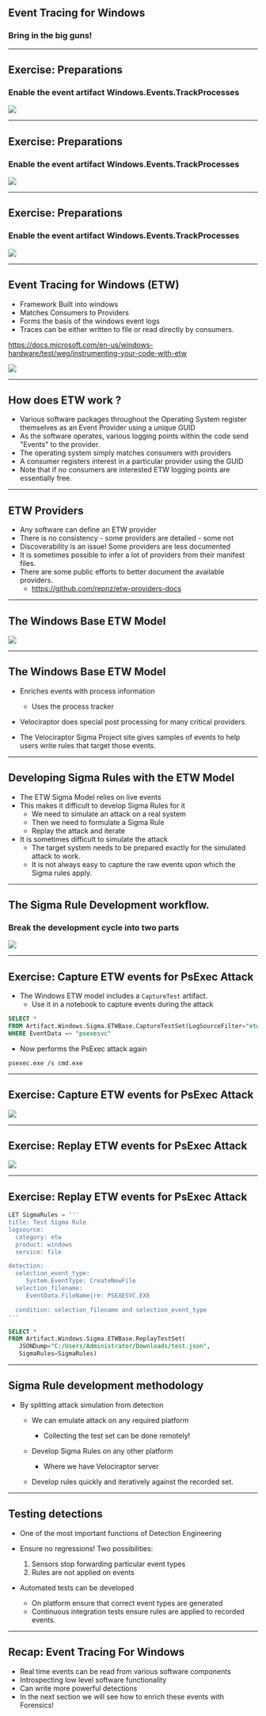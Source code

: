<!-- .slide: class="title" -->

## Event Tracing for Windows
### Bring in the big guns!

---

<!-- full_screen_diagram small-font -->
## Exercise: Preparations
### Enable the event artifact Windows.Events.TrackProcesses

<img src="enabling_client_monitoring.svg">

----

<!-- full_screen_diagram small-font -->
## Exercise: Preparations
### Enable the event artifact Windows.Events.TrackProcesses

<img src="enabling_client_monitoring_2.svg">

----

<!-- full_screen_diagram small-font -->
## Exercise: Preparations
### Enable the event artifact Windows.Events.TrackProcesses

<img src="enabling_client_monitoring_3.svg">

---

<!-- .slide: class="content" -->

## Event Tracing for Windows (ETW)

<div class="container small-font">
<div class="col">

* Framework Built into windows
* Matches Consumers to Providers
* Forms the basis of the windows event logs
* Traces can be either written to file or read directly by consumers.

https://docs.microsoft.com/en-us/windows-hardware/test/weg/instrumenting-your-code-with-etw

</div>
<div class="col">

<img src="ETW-architecture.png" style="bottom: inherit"  />

</div>
</div>

---

<!-- content small-font -->
## How does ETW work ?

* Various software packages throughout the Operating System register themselves as an Event Provider using a unique GUID
* As the software operates, various logging points within the code send "Events" to the provider.
* The operating system simply matches consumers with providers
* A consumer registers interest in a particular provider using the GUID
* Note that if no consumers are interested ETW logging points are essentially free.

---

<!-- content small-font -->
## ETW Providers

* Any software can define an ETW provider
* There is no consistency - some providers are detailed - some not
* Discoverability is an issue! Some providers are less documented
* It is sometimes possible to infer a lot of providers from their manifest files.
* There are some public efforts to better document the available providers.
    * https://github.com/repnz/etw-providers-docs

---

<!-- full_screen_diagram small-font -->

## The Windows Base ETW Model

<img src="etw_base_model.svg" style="max-height: 60vh"  />

---

<!-- content -->

## The Windows Base ETW Model

* Enriches events with process information
   * Uses the process tracker

* Velociraptor does special post processing for many critical
  providers.

* The Velociraptor Sigma Project site gives samples of events to help
  users write rules that target those events.

---

<!-- content small-font -->

## Developing Sigma Rules with the ETW Model

* The ETW Sigma Model relies on live events
* This makes it difficult to develop Sigma Rules for it
   * We need to simulate an attack on a real system
   * Then we need to formulate a Sigma Rule
   * Replay the attack and iterate
* It is sometimes difficult to simulate the attack
   * The target system needs to be prepared exactly for the simulated
     attack to work.
   * It is not always easy to capture the raw events upon which the
     Sigma rules apply.

---

<!-- full_screen_diagram small-font -->

## The Sigma Rule Development workflow.
### Break the development cycle into two parts

<img src="detection_workflow.svg" style=""  />

---

<!-- content small-font -->

## Exercise: Capture ETW events for PsExec Attack

* The Windows ETW model includes a `CaptureTest` artifact.
   * Use it in a notebook to capture events during the attack

```sql
SELECT *
FROM Artifact.Windows.Sigma.ETWBase.CaptureTestSet(LogSourceFilter="etw/windows/file")
WHERE EventData =~ "psexesvc"
```

* Now performs the PsExec attack again
```
psexec.exe /s cmd.exe
```

---

<!-- full_screen_diagram small-font -->

## Exercise: Capture ETW events for PsExec Attack

<img src="capture_test_set.svg" style=""  />

---

<!-- full_screen_diagram small-font -->

## Exercise: Replay ETW events for PsExec Attack

<img src="replay_test_set.svg" style=""  />

---

<!-- content small-font -->

## Exercise: Replay ETW events for PsExec Attack

```sql
LET SigmaRules = '''
title: Test Sigma Rule
logsource:
  category: etw
  product: windows
  service: file

detection:
  selection_event_type:
     System.EventType: CreateNewFile
  selection_filename:
     EventData.FileName|re: PSEXESVC.EXE

  condition: selection_filename and selection_event_type
'''

SELECT *
FROM Artifact.Windows.Sigma.ETWBase.ReplayTestSet(
   JSONDump="C:/Users/Administrator/Downloads/test.json",
   SigmaRules=SigmaRules)
```


---

<!-- content -->

## Sigma Rule development methodology

* By splitting attack simulation from detection

    * We can emulate attack on any required platform
       * Collecting the test set can be done remotely!

    * Develop Sigma Rules on any other platform
       * Where we have Velociraptor server

    * Develop rules quickly and iteratively against the recorded set.

---

<!-- content -->

## Testing detections

* One of the most important functions of Detection Engineering

* Ensure no regressions! Two possibilities:
   1. Sensors stop forwarding particular event types
   2. Rules are not applied on events

* Automated tests can be developed
   * On platform ensure that correct event types are generated
   * Continuous integration tests ensure rules are applied to recorded events.

---

<!-- content -->
## Recap: Event Tracing For Windows

* Real time events can be read from various software components
* Introspecting low level software functionality
* Can write more powerful detections
* In the next section we will see how to enrich these events with Forensics!
